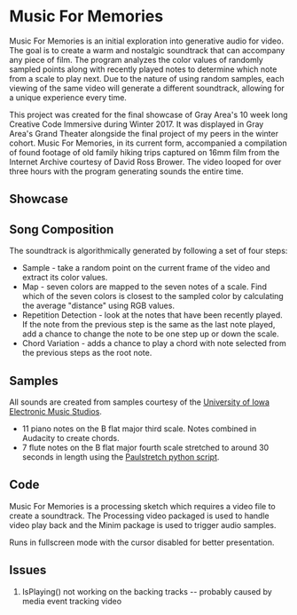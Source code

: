 # Music For Memories
Music For Memories is an initial exploration into generative audio for video. The goal is to create a warm and nostalgic soundtrack that can accompany any piece of film. The program analyzes the color values of randomly sampled points along with recently played notes to determine which note from a scale to play next. Due to the nature of using random samples, each viewing of the same video will generate a different soundtrack, allowing for a unique experience every time.

This project was created for the final showcase of Gray Area's 10 week long Creative Code Immersive during Winter 2017. It was displayed in Gray Area's Grand Theater alongside the final project of my peers in the winter cohort. Music For Memories, in its current form, accompanied a compilation of found footage of old family hiking trips captured on 16mm film from the Internet Archive courtesy of David Ross Brower. The video looped for over three hours with the program generating sounds the entire time.

## Showcase


## Song Composition
The soundtrack is algorithmically generated by following a set of four steps:
* Sample - take a random point on the current frame of the video and extract its color values.
* Map - seven colors are mapped to the seven notes of a scale. Find which of the seven colors is closest to the sampled color by calculating the average "distance" using RGB values.
* Repetition Detection - look at the notes that have been recently played. If the note from the previous step is the same as the last note played, add a chance to change the note to be one step up or down the scale.
* Chord Variation - adds a chance to play a chord with note selected from the previous steps as the root note.

## Samples
All sounds are created from samples courtesy of the [University of Iowa Electronic Music Studios](http://theremin.music.uiowa.edu/MIS.html).
* 11 piano notes on the B flat major third scale. Notes combined in Audacity to create chords.
* 7 flute notes on the B flat major fourth scale stretched to around 30 seconds in length using the [Paulstretch python script](https://github.com/paulnasca/paulstretch_python).

## Code
Music For Memories is a processing sketch which requires a video file to create a soundtrack. The Processing video packaged is used to handle video play back and the Minim package is used to trigger audio samples.

Runs in fullscreen mode with the cursor disabled for better presentation.

## Issues
1. IsPlaying() not working on the backing tracks -- probably caused by media event tracking video
